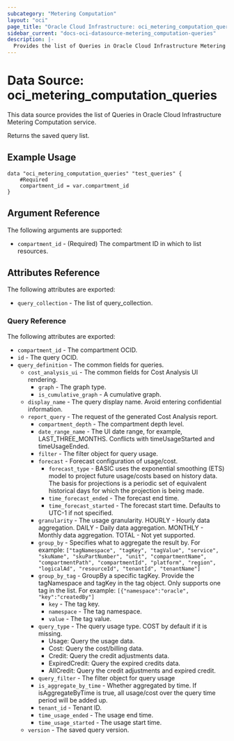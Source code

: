 ```yaml
---
subcategory: "Metering Computation"
layout: "oci"
page_title: "Oracle Cloud Infrastructure: oci_metering_computation_queries"
sidebar_current: "docs-oci-datasource-metering_computation-queries"
description: |-
  Provides the list of Queries in Oracle Cloud Infrastructure Metering Computation service
---
```


# Data Source: oci_metering_computation_queries
This data source provides the list of Queries in Oracle Cloud Infrastructure Metering Computation service.

Returns the saved query list.


## Example Usage

```hcl
data "oci_metering_computation_queries" "test_queries" {
	#Required
	compartment_id = var.compartment_id
}
```

## Argument Reference

The following arguments are supported:

* `compartment_id` - (Required) The compartment ID in which to list resources.


## Attributes Reference

The following attributes are exported:

* `query_collection` - The list of query_collection.

### Query Reference

The following attributes are exported:

* `compartment_id` - The compartment OCID.
* `id` - The query OCID.
* `query_definition` - The common fields for queries.
	* `cost_analysis_ui` - The common fields for Cost Analysis UI rendering.
		* `graph` - The graph type.
		* `is_cumulative_graph` - A cumulative graph.
	* `display_name` - The query display name. Avoid entering confidential information.
	* `report_query` - The request of the generated Cost Analysis report.
		* `compartment_depth` - The compartment depth level.
		* `date_range_name` - The UI date range, for example, LAST_THREE_MONTHS. Conflicts with timeUsageStarted and timeUsageEnded.
		* `filter` - The filter object for query usage.
		* `forecast` - Forecast configuration of usage/cost.
			* `forecast_type` - BASIC uses the exponential smoothing (ETS) model to project future usage/costs based on history data. The basis for projections is a periodic set of equivalent historical days for which the projection is being made.
			* `time_forecast_ended` - The forecast end time.
			* `time_forecast_started` - The forecast start time. Defaults to UTC-1 if not specified. 
		* `granularity` - The usage granularity. HOURLY - Hourly data aggregation. DAILY - Daily data aggregation. MONTHLY - Monthly data aggregation. TOTAL - Not yet supported. 
		* `group_by` - Specifies what to aggregate the result by. For example: `["tagNamespace", "tagKey", "tagValue", "service", "skuName", "skuPartNumber", "unit", "compartmentName", "compartmentPath", "compartmentId", "platform", "region", "logicalAd", "resourceId", "tenantId", "tenantName"]` 
		* `group_by_tag` - GroupBy a specific tagKey. Provide the tagNamespace and tagKey in the tag object. Only supports one tag in the list. For example: `[{"namespace":"oracle", "key":"createdBy"]` 
			* `key` - The tag key.
			* `namespace` - The tag namespace.
			* `value` - The tag value.
   	   * `query_type` - The query usage type. COST by default if it is missing.
			* Usage: Query the usage data.
			* Cost: Query the cost/billing data.
			* Credit: Query the credit adjustments data.
			* ExpiredCredit: Query the expired credits data.
			* AllCredit: Query the credit adjustments and expired credit. 
		* `query_filter` - The filter object for query usage
		* `is_aggregate_by_time` - Whether aggregated by time. If isAggregateByTime is true, all usage/cost over the query time period will be added up.
		* `tenant_id` - Tenant ID.
		* `time_usage_ended` - The usage end time.
		* `time_usage_started` - The usage start time.
	* `version` - The saved query version.

